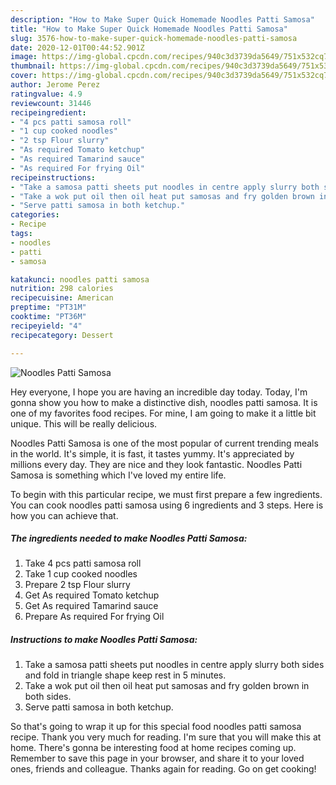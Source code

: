 ```yaml
---
description: "How to Make Super Quick Homemade Noodles Patti Samosa"
title: "How to Make Super Quick Homemade Noodles Patti Samosa"
slug: 3576-how-to-make-super-quick-homemade-noodles-patti-samosa
date: 2020-12-01T00:44:52.901Z
image: https://img-global.cpcdn.com/recipes/940c3d3739da5649/751x532cq70/noodles-patti-samosa-recipe-main-photo.jpg
thumbnail: https://img-global.cpcdn.com/recipes/940c3d3739da5649/751x532cq70/noodles-patti-samosa-recipe-main-photo.jpg
cover: https://img-global.cpcdn.com/recipes/940c3d3739da5649/751x532cq70/noodles-patti-samosa-recipe-main-photo.jpg
author: Jerome Perez
ratingvalue: 4.9
reviewcount: 31446
recipeingredient:
- "4 pcs patti samosa roll"
- "1 cup cooked noodles"
- "2 tsp Flour slurry"
- "As required Tomato ketchup"
- "As required Tamarind sauce"
- "As required For frying Oil"
recipeinstructions:
- "Take a samosa patti sheets put noodles in centre apply slurry both sides and fold in triangle shape keep rest in 5 minutes."
- "Take a wok put oil then oil heat put samosas and fry golden brown in both sides."
- "Serve patti samosa in both ketchup."
categories:
- Recipe
tags:
- noodles
- patti
- samosa

katakunci: noodles patti samosa 
nutrition: 298 calories
recipecuisine: American
preptime: "PT31M"
cooktime: "PT36M"
recipeyield: "4"
recipecategory: Dessert

---
```



![Noodles Patti Samosa](https://img-global.cpcdn.com/recipes/940c3d3739da5649/751x532cq70/noodles-patti-samosa-recipe-main-photo.jpg)

Hey everyone, I hope you are having an incredible day today. Today, I'm gonna show you how to make a distinctive dish, noodles patti samosa. It is one of my favorites food recipes. For mine, I am going to make it a little bit unique. This will be really delicious.

Noodles Patti Samosa is one of the most popular of current trending meals in the world. It's simple, it is fast, it tastes yummy. It's appreciated by millions every day. They are nice and they look fantastic. Noodles Patti Samosa is something which I've loved my entire life.




To begin with this particular recipe, we must first prepare a few ingredients. You can cook noodles patti samosa using 6 ingredients and 3 steps. Here is how you can achieve that.

<!--inarticleads1-->

##### The ingredients needed to make Noodles Patti Samosa:

1. Take 4 pcs patti samosa roll
1. Take 1 cup cooked noodles
1. Prepare 2 tsp Flour slurry
1. Get As required Tomato ketchup
1. Get As required Tamarind sauce
1. Prepare As required For frying Oil




<!--inarticleads2-->

##### Instructions to make Noodles Patti Samosa:

1. Take a samosa patti sheets put noodles in centre apply slurry both sides and fold in triangle shape keep rest in 5 minutes.
1. Take a wok put oil then oil heat put samosas and fry golden brown in both sides.
1. Serve patti samosa in both ketchup.




So that's going to wrap it up for this special food noodles patti samosa recipe. Thank you very much for reading. I'm sure that you will make this at home. There's gonna be interesting food at home recipes coming up. Remember to save this page in your browser, and share it to your loved ones, friends and colleague. Thanks again for reading. Go on get cooking!
